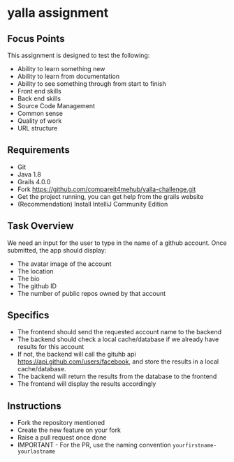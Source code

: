 # yalla assignment

## Focus Points

This assignment is designed to test the following:

- Ability to learn something new
- Ability to learn from documentation
- Ability to see something through from start to finish
- Front end skills
- Back end skills
- Source Code Management
- Common sense
- Quality of work
- URL structure

## Requirements

- Git
- Java 1.8
- Grails 4.0.0
- Fork <https://github.com/compareit4mehub/yalla-challenge.git>
- Get the project running, you can get help from the grails website
- (Recommendation) Install IntelliJ Community Edition

## Task Overview

We need an input for the user to type in the name of a github account.
Once submitted, the app should display:

- The avatar image of the account
- The location
- The bio
- The github ID
- The number of public repos owned by that account

## Specifics

- The frontend should send the requested account name to the backend
- The backend should check a local cache/database if we already have results for this account
- If not, the backend will call the gituhb api <https://api.github.com/users/facebook>, and store the results in a local cache/database.
- The backend will return the results from the database to the frontend
- The frontend will display the results accordingly

## Instructions

- Fork the repository mentioned
- Create the new feature on your fork
- Raise a pull request once done
- IMPORTANT - For the PR, use the naming convention `yourfirstname-yourlastname`
